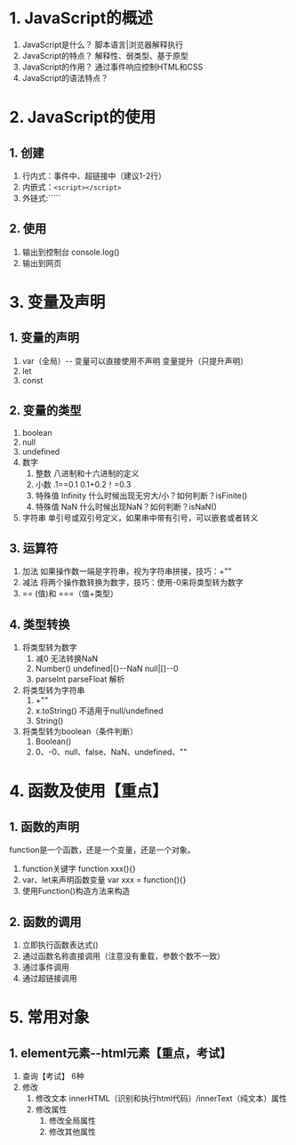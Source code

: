 # 1. JavaScript的概述
1. JavaScript是什么？	脚本语言|浏览器解释执行
2. JavaScript的特点？	解释性、弱类型、基于原型
3. JavaScript的作用？	通过事件响应控制HTML和CSS
4. JavaScript的语法特点？

# 2. JavaScript的使用
## 1. 创建
1. 行内式：事件中、超链接中（建议1-2行）
2. 内嵌式：```<script></script>```
3. 外链式:``<script src="url"></script>```
## 2. 使用
1. 输出到控制台 console.log()
2. 输出到网页

# 3. 变量及声明
## 1. 变量的声明
1. var（全局）-- 变量可以直接使用不声明  变量提升（只提升声明）
2. let
3. const
## 2. 变量的类型
1. boolean
2. null
3. undefined
4. 数字
	1. 整数 八进制和十六进制的定义
	2. 小数 .1==0.1  0.1+0.2！=0.3
	3. 特殊值 Infinity 什么时候出现无穷大/小？如何判断？isFinite()
	4. 特殊值 NaN  什么时候出现NaN？如何判断？isNaN()
5. 字符串 单引号或双引号定义，如果串中带有引号，可以嵌套或者转义
## 3. 运算符
1. 加法 如果操作数一端是字符串，视为字符串拼接，技巧：+""
2. 减法 将两个操作数转换为数字，技巧：使用-0来将类型转为数字
3. == (值)和 ===（值+类型）
## 4. 类型转换
1. 将类型转为数字
	1. 减0 无法转换NaN
	2. Number() undefined|{}--NaN  null|[]--0
	3. parseInt  parseFloat 解析
2. 将类型转为字符串
	1. +""
	2. x.toString() 不适用于null/undefined
	3. String()
3. 将类型转为boolean（条件判断）
	1. Boolean()
	2. 0、-0、null、false、NaN、undefined、""

# 4. 函数及使用【重点】
## 1. 函数的声明
function是一个函数，还是一个变量，还是一个对象。
1. function关键字  function xxx(){}
2. var、let来声明函数变量 var xxx = function(){}
3. 使用Function()构造方法来构造
## 2. 函数的调用
1. 立即执行函数表达式()
2. 通过函数名称直接调用（注意没有重载，参数个数不一致）
3. 通过事件调用
4. 通过超链接调用

# 5. 常用对象
## 1. element元素--html元素【重点，考试】
1. 查询【考试】 6种
2. 修改
	1. 修改文本 innerHTML（识别和执行html代码）/innerText（纯文本）属性
	2. 修改属性
		1. 修改全局属性
		2. 修改其他属性
